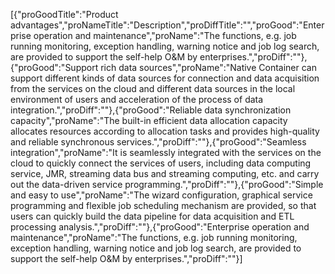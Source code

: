 [{"proGoodTitle":"Product advantages","proNameTitle":"Description","proDiffTitle":"","proGood":"Enterprise operation and maintenance","proName":"The functions, e.g. job running monitoring, exception handling, warning notice and job log search, are provided to support the self-help O&M by enterprises.","proDiff":""},{"proGood":"Support rich data sources","proName":"Native Container can support different kinds of data sources for connection and data acquisition from the services on the cloud and different data sources in the local environment of users and acceleration of the process of data integration.","proDiff":""},{"proGood":"Reliable data synchronization capacity","proName":"The built-in efficient data allocation capacity allocates resources according to allocation tasks and provides high-quality and reliable synchronous services.","proDiff":""},{"proGood":"Seamless integration","proName":"It is seamlessly integrated with the services on the cloud to quickly connect the services of users, including data computing service, JMR, streaming data bus and streaming computing, etc. and carry out the data-driven service programming.","proDiff":""},{"proGood":"Simple and easy to use","proName":"The wizard configuration, graphical service programming and flexible job scheduling mechanism are provided, so that users can quickly build the data pipeline for data acquisition and ETL processing analysis.","proDiff":""},{"proGood":"Enterprise operation and maintenance","proName":"The functions, e.g. job running monitoring, exception handling, warning notice and job log search, are provided to support the self-help O&M by enterprises.","proDiff":""}]